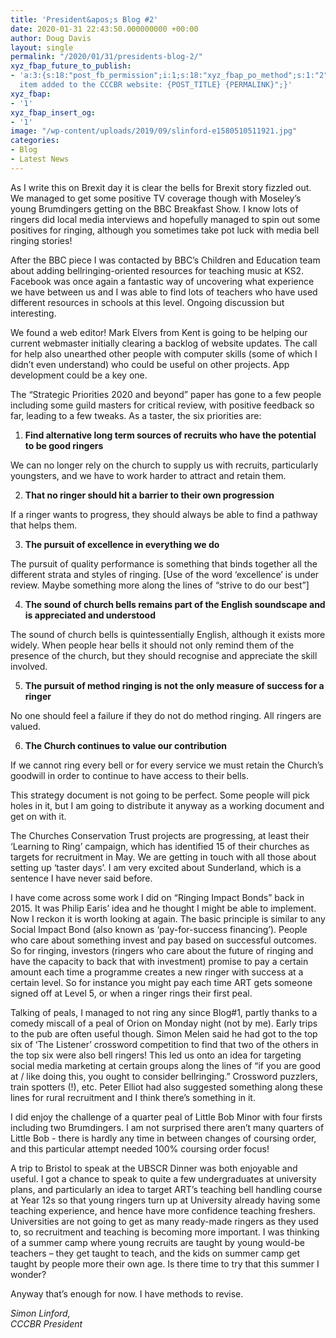 ```yaml
---
title: 'President&apos;s Blog #2'
date: 2020-01-31 22:43:50.000000000 +00:00
author: Doug Davis
layout: single
permalink: "/2020/01/31/presidents-blog-2/"
xyz_fbap_future_to_publish:
- 'a:3:{s:18:"post_fb_permission";i:1;s:18:"xyz_fbap_po_method";s:1:"2";s:16:"xyz_fbap_message";s:62:"News
  item added to the CCCBR website: {POST_TITLE} {PERMALINK}";}'
xyz_fbap:
- '1'
xyz_fbap_insert_og:
- '1'
image: "/wp-content/uploads/2019/09/slinford-e1580510511921.jpg"
categories:
- Blog
- Latest News
---
```

As I write this on Brexit day it is clear the bells for Brexit story fizzled out. We managed to get some positive TV coverage though with Moseley’s young Brumdingers getting on the BBC Breakfast Show. I know lots of ringers did local media interviews and hopefully managed to spin out some positives for ringing, although you sometimes take pot luck with media bell ringing stories!

After the BBC piece I was contacted by BBC’s Children and Education team about adding bellringing-oriented resources for teaching music at KS2. Facebook was once again a fantastic way of uncovering what experience we have between us and I was able to find lots of teachers who have used different resources in schools at this level. Ongoing discussion but interesting.

We found a web editor! Mark Elvers from Kent is going to be helping our current webmaster initially clearing a backlog of website updates. The call for help also unearthed other people with computer skills (some of which I didn’t even understand) who could be useful on other projects. App development could be a key one.

The “Strategic Priorities 2020 and beyond” paper has gone to a few people including some guild masters for critical review, with positive feedback so far, leading to a few tweaks. As a taster, the six priorities are:

  1. **Find alternative long term sources of recruits who have the potential to be good ringers**

We can no longer rely on the church to supply us with recruits, particularly youngsters, and we have to work harder to attract and retain them.

<ol start="2">
  <li>
    <strong>That no ringer should hit a barrier to their own progression</strong>
  </li>
</ol>

If a ringer wants to progress, they should always be able to find a pathway that helps them.

<ol start="3">
  <li>
    <strong>The pursuit of excellence in everything we do</strong>
  </li>
</ol>

The pursuit of quality performance is something that binds together all the different strata and styles of ringing. [Use of the word ‘excellence’ is under review. Maybe something more along the lines of “strive to do our best”]

<ol start="4">
  <li>
    <strong>The sound of church bells remains part of the English soundscape and is appreciated and understood</strong>
  </li>
</ol>

The sound of church bells is quintessentially English, although it exists more widely. When people hear bells it should not only remind them of the presence of the church, but they should recognise and appreciate the skill involved.

<ol start="5">
  <li>
    <strong>The pursuit of method ringing is not the only measure of success for a ringer</strong>
  </li>
</ol>

No one should feel a failure if they do not do method ringing. All ringers are valued.

<ol start="6">
  <li>
    <strong>The Church continues to value our contribution</strong>
  </li>
</ol>

If we cannot ring every bell or for every service we must retain the Church’s goodwill in order to continue to have access to their bells.

This strategy document is not going to be perfect. Some people will pick holes in it, but I am going to distribute it anyway as a working document and get on with it.

The Churches Conservation Trust projects are progressing, at least their ‘Learning to Ring’ campaign, which has identified 15 of their churches as targets for recruitment in May. We are getting in touch with all those about setting up ‘taster days’. I am very excited about Sunderland, which is a sentence I have never said before.

I have come across some work I did on “Ringing Impact Bonds” back in 2015. It was Philip Earis’ idea and he thought I might be able to implement. Now I reckon it is worth looking at again. The basic principle is similar to any Social Impact Bond (also known as ‘pay-for-success financing’). People who care about something invest and pay based on successful outcomes. So for ringing, investors (ringers who care about the future of ringing and have the capacity to back that with investment) promise to pay a certain amount each time a programme creates a new ringer with success at a certain level. So for instance you might pay each time ART gets someone signed off at Level 5, or when a ringer rings their first peal.

Talking of peals, I managed to not ring any since Blog#1, partly thanks to a comedy miscall of a peal of Orion on Monday night (not by me). Early trips to the pub are often useful though. Simon Melen said he had got to the top six of ‘The Listener’ crossword competition to find that two of the others in the top six were also bell ringers! This led us onto an idea for targeting social media marketing at certain groups along the lines of “if you are good at / like doing this, you ought to consider bellringing.” Crossword puzzlers, train spotters (!), etc. Peter Elliot had also suggested something along these lines for rural recruitment and I think there’s something in it.

I did enjoy the challenge of a quarter peal of Little Bob Minor with four firsts including two Brumdingers. I am not surprised there aren’t many quarters of Little Bob - there is hardly any time in between changes of coursing order, and this particular attempt needed 100% coursing order focus!

A trip to Bristol to speak at the UBSCR Dinner was both enjoyable and useful. I got a chance to speak to quite a few undergraduates at university plans, and particularly an idea to target ART’s teaching bell handling course at Year 12s so that young ringers turn up at University already having some teaching experience, and hence have more confidence teaching freshers. Universities are not going to get as many ready-made ringers as they used to, so recruitment and teaching is becoming more important. I was thinking of a summer camp where young recruits are taught by young would-be teachers – they get taught to teach, and the kids on summer camp get taught by people more their own age. Is there time to try that this summer I wonder?

Anyway that’s enough for now. I have methods to revise.

_Simon Linford,_  
_CCCBR President_

